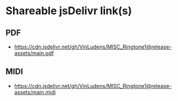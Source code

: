 # Shareable jsDelivr link(s)
## PDF
- https://cdn.jsdelivr.net/gh/VinLudens/MISC_Ringtone1@release-assets/main.pdf
## MIDI
- https://cdn.jsdelivr.net/gh/VinLudens/MISC_Ringtone1@release-assets/main.midi
